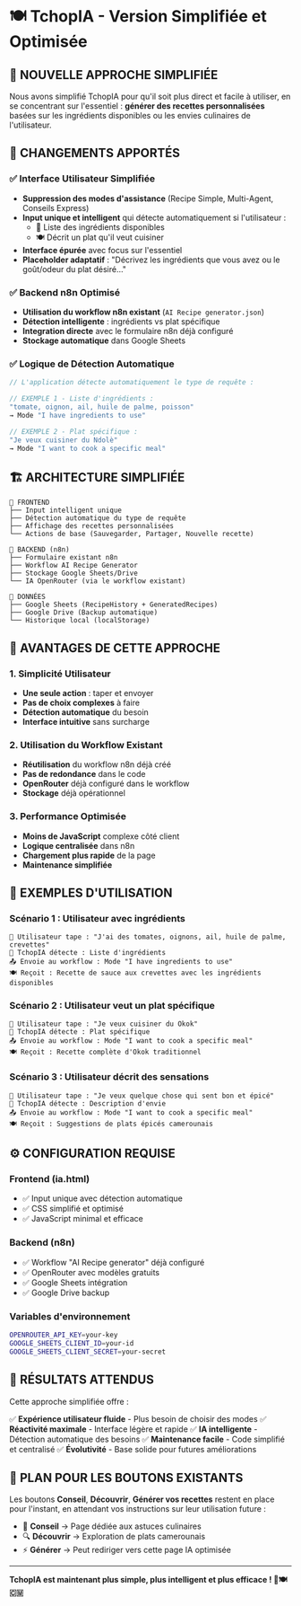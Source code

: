 # 🍽️ TchopIA - Version Simplifiée et Optimisée

## 🎯 **NOUVELLE APPROCHE SIMPLIFIÉE**

Nous avons simplifié TchopIA pour qu'il soit plus direct et facile à utiliser, en se concentrant sur l'essentiel : **générer des recettes personnalisées** basées sur les ingrédients disponibles ou les envies culinaires de l'utilisateur.

## 🔄 **CHANGEMENTS APPORTÉS**

### ✅ **Interface Utilisateur Simplifiée**
- **Suppression des modes d'assistance** (Recipe Simple, Multi-Agent, Conseils Express)
- **Input unique et intelligent** qui détecte automatiquement si l'utilisateur :
  - 📝 Liste des ingrédients disponibles
  - 🍽️ Décrit un plat qu'il veut cuisiner
- **Interface épurée** avec focus sur l'essentiel
- **Placeholder adaptatif** : "Décrivez les ingrédients que vous avez ou le goût/odeur du plat désiré..."

### ✅ **Backend n8n Optimisé**
- **Utilisation du workflow n8n existant** (`AI Recipe generator.json`)
- **Détection intelligente** : ingrédients vs plat spécifique
- **Integration directe** avec le formulaire n8n déjà configuré
- **Stockage automatique** dans Google Sheets

### ✅ **Logique de Détection Automatique**
```javascript
// L'application détecte automatiquement le type de requête :

// EXEMPLE 1 - Liste d'ingrédients :
"tomate, oignon, ail, huile de palme, poisson"
→ Mode "I have ingredients to use"

// EXEMPLE 2 - Plat spécifique :
"Je veux cuisiner du Ndolè"
→ Mode "I want to cook a specific meal"
```

## 🏗️ **ARCHITECTURE SIMPLIFIÉE**

```
🎨 FRONTEND
├── Input intelligent unique
├── Détection automatique du type de requête
├── Affichage des recettes personnalisées
└── Actions de base (Sauvegarder, Partager, Nouvelle recette)

🤖 BACKEND (n8n)
├── Formulaire existant n8n
├── Workflow AI Recipe Generator  
├── Stockage Google Sheets/Drive
└── IA OpenRouter (via le workflow existant)

💾 DONNÉES
├── Google Sheets (RecipeHistory + GeneratedRecipes)
├── Google Drive (Backup automatique)
└── Historique local (localStorage)
```

## 🚀 **AVANTAGES DE CETTE APPROCHE**

### **1. Simplicité Utilisateur**
- **Une seule action** : taper et envoyer
- **Pas de choix complexes** à faire
- **Détection automatique** du besoin
- **Interface intuitive** sans surcharge

### **2. Utilisation du Workflow Existant**
- **Réutilisation** du workflow n8n déjà créé
- **Pas de redondance** dans le code
- **OpenRouter** déjà configuré dans le workflow
- **Stockage** déjà opérationnel

### **3. Performance Optimisée**
- **Moins de JavaScript** complexe côté client
- **Logique centralisée** dans n8n
- **Chargement plus rapide** de la page
- **Maintenance simplifiée**

## 📝 **EXEMPLES D'UTILISATION**

### **Scénario 1 : Utilisateur avec ingrédients**
```
👤 Utilisateur tape : "J'ai des tomates, oignons, ail, huile de palme, crevettes"
🤖 TchopIA détecte : Liste d'ingrédients
📤 Envoie au workflow : Mode "I have ingredients to use"
🍽️ Reçoit : Recette de sauce aux crevettes avec les ingrédients disponibles
```

### **Scénario 2 : Utilisateur veut un plat spécifique**
```
👤 Utilisateur tape : "Je veux cuisiner du Okok"
🤖 TchopIA détecte : Plat spécifique
📤 Envoie au workflow : Mode "I want to cook a specific meal"
🍽️ Reçoit : Recette complète d'Okok traditionnel
```

### **Scénario 3 : Utilisateur décrit des sensations**
```
👤 Utilisateur tape : "Je veux quelque chose qui sent bon et épicé"
🤖 TchopIA détecte : Description d'envie
📤 Envoie au workflow : Mode "I want to cook a specific meal"
🍽️ Reçoit : Suggestions de plats épicés camerounais
```

## ⚙️ **CONFIGURATION REQUISE**

### **Frontend (ia.html)**
- ✅ Input unique avec détection automatique
- ✅ CSS simplifié et optimisé
- ✅ JavaScript minimal et efficace

### **Backend (n8n)**
- ✅ Workflow "AI Recipe generator" déjà configuré
- ✅ OpenRouter avec modèles gratuits
- ✅ Google Sheets intégration
- ✅ Google Drive backup

### **Variables d'environnement**
```bash
OPENROUTER_API_KEY=your-key
GOOGLE_SHEETS_CLIENT_ID=your-id
GOOGLE_SHEETS_CLIENT_SECRET=your-secret
```

## 🎉 **RÉSULTATS ATTENDUS**

Cette approche simplifiée offre :

✅ **Expérience utilisateur fluide** - Plus besoin de choisir des modes
✅ **Réactivité maximale** - Interface légère et rapide
✅ **IA intelligente** - Détection automatique des besoins
✅ **Maintenance facile** - Code simplifié et centralisé
✅ **Évolutivité** - Base solide pour futures améliorations

## 🔮 **PLAN POUR LES BOUTONS EXISTANTS**

Les boutons **Conseil**, **Découvrir**, **Générer vos recettes** restent en place pour l'instant, en attendant vos instructions sur leur utilisation future :

- 🔗 **Conseil** → Page dédiée aux astuces culinaires
- 🔍 **Découvrir** → Exploration de plats camerounais
- ⚡ **Générer** → Peut rediriger vers cette page IA optimisée

---

**TchopIA est maintenant plus simple, plus intelligent et plus efficace ! 🚀🍽️🇨🇲**
